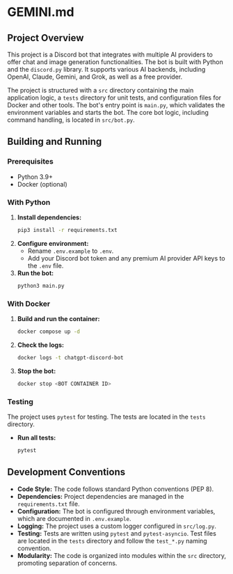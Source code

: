 # GEMINI.md

## Project Overview

This project is a Discord bot that integrates with multiple AI providers to offer chat and image generation functionalities. The bot is built with Python and the `discord.py` library. It supports various AI backends, including OpenAI, Claude, Gemini, and Grok, as well as a free provider.

The project is structured with a `src` directory containing the main application logic, a `tests` directory for unit tests, and configuration files for Docker and other tools. The bot's entry point is `main.py`, which validates the environment variables and starts the bot. The core bot logic, including command handling, is located in `src/bot.py`.

## Building and Running

### Prerequisites

*   Python 3.9+
*   Docker (optional)

### With Python

1.  **Install dependencies:**
    ```bash
    pip3 install -r requirements.txt
    ```
2.  **Configure environment:**
    *   Rename `.env.example` to `.env`.
    *   Add your Discord bot token and any premium AI provider API keys to the `.env` file.
3.  **Run the bot:**
    ```bash
    python3 main.py
    ```

### With Docker

1.  **Build and run the container:**
    ```bash
    docker compose up -d
    ```
2.  **Check the logs:**
    ```bash
    docker logs -t chatgpt-discord-bot
    ```
3.  **Stop the bot:**
    ```bash
    docker stop <BOT CONTAINER ID>
    ```

### Testing

The project uses `pytest` for testing. The tests are located in the `tests` directory.

*   **Run all tests:**
    ```bash
    pytest
    ```

## Development Conventions

*   **Code Style:** The code follows standard Python conventions (PEP 8).
*   **Dependencies:** Project dependencies are managed in the `requirements.txt` file.
*   **Configuration:** The bot is configured through environment variables, which are documented in `.env.example`.
*   **Logging:** The project uses a custom logger configured in `src/log.py`.
*   **Testing:** Tests are written using `pytest` and `pytest-asyncio`. Test files are located in the `tests` directory and follow the `test_*.py` naming convention.
*   **Modularity:** The code is organized into modules within the `src` directory, promoting separation of concerns.
